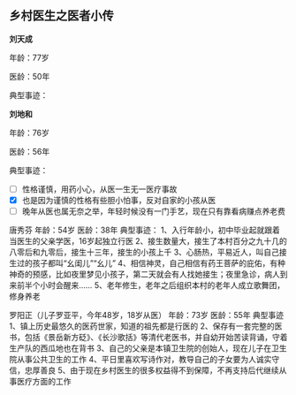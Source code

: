 乡村医生之医者小传
-----------
**刘天成**

年龄：77岁

医龄：50年

典型事迹：
[^demo]:误入医门，从医在当时属无奈之举，因为自己考上的天然气专科学校倒闭
[^demo]:从中医开始入门学习，跟着老药农翻山越岭地去认药、采药、尝药
[^demo]:行医50年，医术高明，为周围的村民服务了整整50年

**刘地和**

年龄：76岁

医龄：56年

典型事迹：

- [ ] 性格谨慎，用药小心，从医一生无一医疗事故
- [x] 也是因为谨慎的性格有些胆小怕事，反对自家的小孩从医
- [ ] 晚年从医也属无奈之举，年轻时候没有一门手艺，现在只有靠看病赚点养老费

唐秀芬
年龄：54岁
医龄：38年
典型事迹：
1、入行年龄小，初中毕业起就跟着当医生的父亲学医，16岁起独立行医
2、接生数量大，接生了本村百分之九十几的八零后和九零后，接生十三年，接生的小孩上千
3、心肠热，平易近人，叫自己接生过的孩子都叫“幺闺儿”“幺儿”
4、相信神灵，自己相信有药王菩萨的庇佑，有种神奇的预感，比如夜里梦见小孩子，第二天就会有人找她接生；夜里急诊，病人到来前半个小时会醒来……
5、老年修生，老年之后组织本村的老年人成立歌舞团，修身养老

罗阳正（儿子罗亚平，今年48岁，18岁从医）
年龄：73岁
医龄：55年
典型事迹
1、镇上历史最悠久的医药世家，知道的祖先都是行医的
2、保存有一套完整的医书，包括《景岳新方砭》、《长沙歌括》等清代老医书，并自幼开始苦读背诵，守着生产队的西瓜地也在背书
3、自己的父亲是本镇卫生院的创始人，现在儿子在卫生院从事公共卫生的工作
4、平日里喜欢写诗作对，教导自己的子女要为人诚实守信，忠厚善良
5、由于现在乡村医生的很多权益得不到保障，不再支持后代继续从事医疗方面的工作
